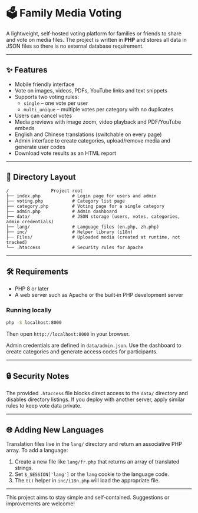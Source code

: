 # 🗳️ Family Media Voting

A lightweight, self-hosted voting platform for families or friends to share and vote on media files. The project is written in **PHP** and stores all data in JSON files so there is no external database requirement.

---

## ✨ Features

- Mobile friendly interface
- Vote on images, videos, PDFs, YouTube links and text snippets
- Supports two voting rules:
  - `single` – one vote per user
  - `multi_unique` – multiple votes per category with no duplicates
- Users can cancel votes
- Media previews with image zoom, video playback and PDF/YouTube embeds
- English and Chinese translations (switchable on every page)
- Admin interface to create categories, upload/remove media and generate user codes
- Download vote results as an HTML report

---

## 📁 Directory Layout

```
/                Project root
├── index.php            # Login page for users and admin
├── voting.php           # Category list page
├── category.php         # Voting page for a single category
├── admin.php            # Admin dashboard
├── data/                # JSON storage (users, votes, categories, admin credentials)
├── lang/                # Language files (en.php, zh.php)
├── inc/                 # Helper library (i18n)
├── Files/               # Uploaded media (created at runtime, not tracked)
└── .htaccess            # Security rules for Apache
```

---

## 🛠 Requirements

- PHP 8 or later
- A web server such as Apache or the built‑in PHP development server

### Running locally

```bash
php -S localhost:8000
```
Then open `http://localhost:8000` in your browser.

Admin credentials are defined in `data/admin.json`. Use the dashboard to create categories and generate access codes for participants.

---

## 🔒 Security Notes

The provided `.htaccess` file blocks direct access to the `data/` directory and disables directory listings. If you deploy with another server, apply similar rules to keep vote data private.

---

## 🌐 Adding New Languages

Translation files live in the `lang/` directory and return an associative PHP array. To add a language:

1. Create a new file like `lang/fr.php` that returns an array of translated strings.
2. Set `$_SESSION['lang']` or the `lang` cookie to the language code.
3. The `t()` helper in `inc/i18n.php` will load the appropriate file.

---

This project aims to stay simple and self‑contained. Suggestions or improvements are welcome!
